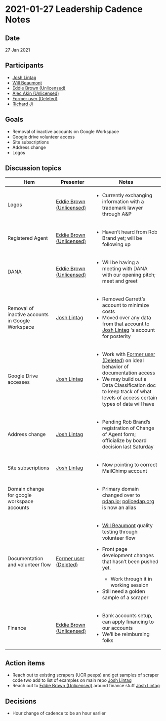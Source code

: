 # 2021-01-27 Leadership Cadence Notes

## Date <a href="id-2021-01-27leadershipcadencenotes-date" id="id-2021-01-27leadershipcadencenotes-date"></a>

27 Jan 2021

## Participants <a href="id-2021-01-27leadershipcadencenotes-participants" id="id-2021-01-27leadershipcadencenotes-participants"></a>

* [Josh Lintag](https://pdap.atlassian.net/wiki/people/5f20c61fc9c094001c5d32ca?ref=confluence)
* [Will Beaumont](https://pdap.atlassian.net/wiki/people/5e9c6021ca2a1d0c2e249bab?ref=confluence)
* [Eddie Brown (Unlicensed)](https://pdap.atlassian.net/wiki/people/5fd63e354d2179006ecbcb80?ref=confluence)
* [Alec Akin (Unlicensed)](https://pdap.atlassian.net/wiki/people/5f1e64ee2aa25000286fc7fc?ref=confluence)
* [Former user (Deleted)](https://pdap.atlassian.net/wiki/people/5f8f95be40588b0077ed830a?ref=confluence)
* [Richard Ji](https://pdap.atlassian.net/wiki/people/5f8f95be0e068b00766b6903?ref=confluence)

## Goals <a href="id-2021-01-27leadershipcadencenotes-goals" id="id-2021-01-27leadershipcadencenotes-goals"></a>

* Removal of inactive accounts on Google Workspace
* Google drive volunteer access
* Site subscriptions
* Address change
* Logos

## Discussion topics <a href="id-2021-01-27leadershipcadencenotes-discussiontopics" id="id-2021-01-27leadershipcadencenotes-discussiontopics"></a>

| Item                                             | Presenter                                                                                                  | Notes                                                                                                                                                                                                                                                                                                                                              |
| ------------------------------------------------ | ---------------------------------------------------------------------------------------------------------- | -------------------------------------------------------------------------------------------------------------------------------------------------------------------------------------------------------------------------------------------------------------------------------------------------------------------------------------------------- |
| Logos                                            | [Eddie Brown (Unlicensed)](https://pdap.atlassian.net/wiki/people/5fd63e354d2179006ecbcb80?ref=confluence) | <ul><li>Currently exchanging information with a trademark lawyer through A&#x26;P</li></ul>                                                                                                                                                                                                                                                        |
| Registered Agent                                 | [Eddie Brown (Unlicensed)](https://pdap.atlassian.net/wiki/people/5fd63e354d2179006ecbcb80?ref=confluence) | <ul><li>Haven’t heard from Rob Brand yet; will be following up</li></ul>                                                                                                                                                                                                                                                                           |
| DANA                                             | [Eddie Brown (Unlicensed)](https://pdap.atlassian.net/wiki/people/5fd63e354d2179006ecbcb80?ref=confluence) | <ul><li>Will be having a meeting with DANA with our opening pitch; meet and greet</li></ul>                                                                                                                                                                                                                                                        |
| Removal of inactive accounts in Google Workspace | [Josh Lintag](https://pdap.atlassian.net/wiki/people/5f20c61fc9c094001c5d32ca?ref=confluence)              | <ul><li>Removed Garrett’s account to minimize costs</li><li>Moved over any data from that account to <a href="https://pdap.atlassian.net/wiki/people/5f20c61fc9c094001c5d32ca?ref=confluence">Josh Lintag</a> 's account for posterity</li></ul>                                                                                                   |
| Google Drive accesses                            | [Josh Lintag](https://pdap.atlassian.net/wiki/people/5f20c61fc9c094001c5d32ca?ref=confluence)              | <ul><li>Work with <a href="https://pdap.atlassian.net/wiki/people/5f8f95be40588b0077ed830a?ref=confluence">Former user (Deleted)</a> on ideal behavior of documentation access</li><li>We may build out a Data Classification doc to keep track of what levels of access certain types of data will have</li></ul>                                 |
| Address change                                   | [Josh Lintag](https://pdap.atlassian.net/wiki/people/5f20c61fc9c094001c5d32ca?ref=confluence)              | <ul><li>Pending Rob Brand’s registration of Change of Agent form; officialize by board decision last Saturday</li></ul>                                                                                                                                                                                                                            |
| Site subscriptions                               | [Josh Lintag](https://pdap.atlassian.net/wiki/people/5f20c61fc9c094001c5d32ca?ref=confluence)              | <ul><li>Now pointing to correct MailChimp account</li></ul>                                                                                                                                                                                                                                                                                        |
| Domain change for google workspace accounts      |                                                                                                            | <ul><li>Primary domain changed over to <a href="http://pdap.io">pdap.io</a>; <a href="http://policedap.org">policedap.org</a> is now an alias</li></ul>                                                                                                                                                                                            |
| Documentation and volunteer flow                 | [Former user (Deleted)](https://pdap.atlassian.net/wiki/people/5f8f95be40588b0077ed830a?ref=confluence)    | <ul><li><a href="https://pdap.atlassian.net/wiki/people/5e9c6021ca2a1d0c2e249bab?ref=confluence">Will Beaumont</a> quality testing through volunteer flow</li><li><p>Front page development changes that hasn’t been pushed yet.</p><ul><li>Work through it in working session</li></ul></li><li>Still need a golden sample of a scraper</li></ul> |
| Finance                                          | [Eddie Brown (Unlicensed)](https://pdap.atlassian.net/wiki/people/5fd63e354d2179006ecbcb80?ref=confluence) | <ul><li>Bank accounts setup, can apply financing to our accounts</li><li>We’ll be reimbursing folks</li></ul>                                                                                                                                                                                                                                      |

## Action items <a href="id-2021-01-27leadershipcadencenotes-actionitems" id="id-2021-01-27leadershipcadencenotes-actionitems"></a>

* Reach out to existing scrapers (UCR peeps) and get samples of scraper code two add to list of examples on main repo [Josh Lintag](https://pdap.atlassian.net/wiki/people/5f20c61fc9c094001c5d32ca?ref=confluence)
* Reach out to [Eddie Brown (Unlicensed)](https://pdap.atlassian.net/wiki/people/5fd63e354d2179006ecbcb80?ref=confluence) around finance stuff [Josh Lintag](https://pdap.atlassian.net/wiki/people/5f20c61fc9c094001c5d32ca?ref=confluence)

## Decisions <a href="id-2021-01-27leadershipcadencenotes-decisions" id="id-2021-01-27leadershipcadencenotes-decisions"></a>

* Hour change of cadence to be an hour earlier
